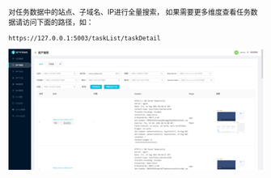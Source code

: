 对任务数据中的站点、子域名、IP进行全量搜索， 如果需要更多维度查看任务数据请访问下面的路径，如：

```
https://127.0.0.1:5003/taskList/taskDetail
```

![](images/20221025163744572_11515.png)
